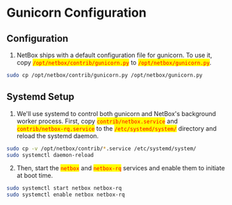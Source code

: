 # Gunicorn Configuration

## Configuration

1. NetBox ships with a default configuration file for gunicorn. To use it, copy <mark style="color:red;">`/opt/netbox/contrib/gunicorn.py`</mark> to <mark style="color:red;">`/opt/netbox/gunicorn.py`</mark>.&#x20;

```bash
sudo cp /opt/netbox/contrib/gunicorn.py /opt/netbox/gunicorn.py
```

## Systemd Setup <a href="#systemd-setup" id="systemd-setup"></a>

1. We'll use systemd to control both gunicorn and NetBox's background worker process. First, copy <mark style="color:red;">`contrib/netbox.service`</mark> and <mark style="color:red;">`contrib/netbox-rq.service`</mark> to the <mark style="color:red;">`/etc/systemd/system/`</mark> directory and reload the systemd daemon.

```bash
sudo cp -v /opt/netbox/contrib/*.service /etc/systemd/system/
sudo systemctl daemon-reload
```

2. Then, start the <mark style="color:red;">`netbox`</mark> and <mark style="color:red;">`netbox-rq`</mark> services and enable them to initiate at boot time.

```bash
sudo systemctl start netbox netbox-rq
sudo systemctl enable netbox netbox-rq
```
